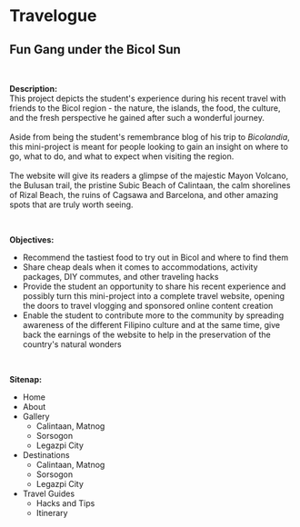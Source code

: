 # Travelogue

## Fun Gang under the Bicol Sun

<br/>

**Description:**
<br/>
This project depicts the student's experience during his recent travel with friends to the Bicol region - the nature, the islands, the food, the culture, and the fresh perspective he gained after such a wonderful journey.
<br/>
<br/>
Aside from being the student's remembrance blog of his trip to _Bicolandia_, this mini-project is meant for people looking to gain an insight on where to go, what to do, and what to expect when visiting the region.
<br/>
<br/>
The website will give its readers a glimpse of the majestic Mayon Volcano, the Bulusan trail, the pristine Subic Beach of Calintaan, the calm shorelines of Rizal Beach, the ruins of Cagsawa and Barcelona, and other amazing spots that are truly worth seeing.

<br/>

**Objectives:**

- Recommend the tastiest food to try out in Bicol and where to find them
- Share cheap deals when it comes to accommodations, activity packages, DIY commutes, and other traveling hacks
- Provide the student an opportunity to share his recent experience and possibly turn this mini-project into a complete travel website, opening the doors to travel vlogging and sponsored online content creation
- Enable the student to contribute more to the community by spreading awareness of the different Filipino culture and at the same time, give back the earnings of the website to help in the preservation of the country's natural wonders

<br />

**Sitenap:**

- Home
- About
- Gallery
  - Calintaan, Matnog
  - Sorsogon
  - Legazpi City
- Destinations
  - Calintaan, Matnog
  - Sorsogon
  - Legazpi City
- Travel Guides
  - Hacks and Tips
  - Itinerary
